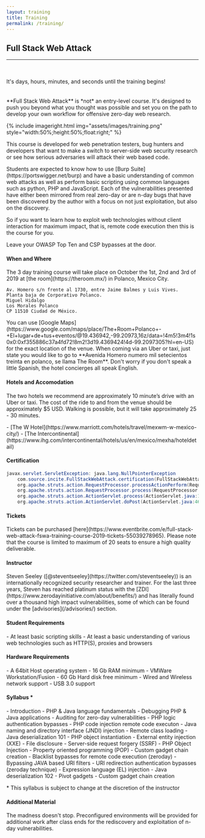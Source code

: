 ```yaml
---
layout: training
title: Training
permalink: /training/
---
```


<script>
function countdown(dateEnd) {
  var timer, days, hours, minutes, seconds;
  dateEnd = new Date(dateEnd);
  dateEnd = dateEnd.getTime();
  if ( isNaN(dateEnd) ) {
    return;
  }
  timer = setInterval(calculate, 1000);
  function calculate() {
    var dateStart = new Date();
    var dateStart = new Date(dateStart.getUTCFullYear(),
                             dateStart.getUTCMonth(),
                             dateStart.getUTCDate(),
                             dateStart.getUTCHours(),
                             dateStart.getUTCMinutes(),
                             dateStart.getUTCSeconds());
    var timeRemaining = parseInt((dateEnd - dateStart.getTime()) / 1000)
    if ( timeRemaining >= 0 ) {
      days    = parseInt(timeRemaining / 86400);
      timeRemaining   = (timeRemaining % 86400);
      hours   = parseInt(timeRemaining / 3600);
      timeRemaining   = (timeRemaining % 3600);
      minutes = parseInt(timeRemaining / 60);
      timeRemaining   = (timeRemaining % 60);
      seconds = parseInt(timeRemaining);
      document.getElementById("days").innerHTML    = parseInt(days, 10);
      document.getElementById("hours").innerHTML   = ("0" + hours).slice(-2);
      document.getElementById("minutes").innerHTML = ("0" + minutes).slice(-2);
      document.getElementById("seconds").innerHTML = ("0" + seconds).slice(-2);
    } else {
      return;
    }
  }
  function display(days, hours, minutes, seconds) {}
}
countdown('10/1/2019 09:00:00 AM');
</script>

## Full Stack Web Attack

---

<div style="width: 100%;float: left;margin: 20px auto;">
  <p class="cn">
    It's
    <span id="days"></span>
    days,
    <span id="hours"></span>
    hours,
    <span id="minutes"></span>
    minutes,
    <span id="seconds"></span>
    and seconds until the training begins!
  </p>
</div>

<p class="cn" markdown="1">**Full Stack Web Attack** is *not* an entry-level course. It's designed to push you beyond what you thought was possible and set you on the path to develop your own workflow for offensive zero-day web research.</p>
{% include imageright.html
            img="assets/images/training.png"
            style="width:50%;height:50%;float:right;"
            %}
<p class="cn" markdown="1">This course is developed for web penetration testers, bug hunters and developers that want to make a switch to server-side web security research or see how serious adversaries will attack their web based code.</p>

<p class="cn" markdown="1">Students are expected to know how to use [Burp Suite](https://portswigger.net/burp) and have a basic understanding of common web attacks as well as perform basic scripting using common languages such as python, PHP and JavaScript. Each of the vulnerabilities presented have either been mirrored from real zero-day or are n-day bugs that have been discovered by the author with a focus on not just exploitation, but also on the discovery.</p>

<p class="cn" markdown="1">So if you want to learn how to exploit web technologies without client interaction for maximum impact, that is, remote code execution then this is the course for you.</p>

<p class="cn" markdown="1">Leave your OWASP Top Ten and CSP bypasses at the door.</p>

#### <a id="where"></a> When and Where

<p class="cn" markdown="1">The 3 day training course will take place on October the 1st, 2nd and 3rd of 2019 at [the room](https://theroom.mx/) in Polanco, Mexico City.</p>

```
Av. Homero s/n frente al 1730, entre Jaime Balmes y Luis Vives.
Planta baja de Corporativo Polanco.
Miguel Hidalgo
Los Morales Polanco
CP 11510 Ciudad de México.
```

<p class="cn" markdown="1">You can use [Google Maps](https://www.google.com/maps/place/The+Room+Polanco+-+El+lugar+de+tus+eventos/@19.436942,-99.20973,16z/data=!4m5!3m4!1s0x0:0xf355886c37a4fd72!8m2!3d19.4369424!4d-99.2097305?hl=en-US) for the exact location of the venue. When coming via an Uber or taxi, just state you would like to go to **Avenida Homero numero mil setecientos treinta en polanco, se llama The Room**. Don't worry if you don't speak a little Spanish, the hotel concierges all speak English.</p>

#### <a id="hotel"></a> Hotels and Accomodation

<p class="cn" markdown="1">The two hotels we recommend are approximately 10 minute’s drive with an Uber or taxi. The cost of the ride to and from the venue should be approximately $5 USD. Walking is possible, but it will take approximately 25 - 30 minutes.</p>

<div class="cn" markdown="1">
- [The W Hotel](https://www.marriott.com/hotels/travel/mexwm-w-mexico-city/)
- [The Intercontinental](https://www.ihg.com/intercontinental/hotels/us/en/mexico/mexha/hoteldetail)
</div>

#### Certification

```java
javax.servlet.ServletException: java.lang.NullPointerException
    com.source.incite.FullStackWebAttack.certification(FullStackWebAttack.java:38) 
    org.apache.struts.action.RequestProcessor.processActionPerform(RequestProcessor.java:425) 
    org.apache.struts.action.RequestProcessor.process(RequestProcessor.java:228) 
    org.apache.struts.action.ActionServlet.process(ActionServlet.java:1913) 
    org.apache.struts.action.ActionServlet.doPost(ActionServlet.java:462) 
```

#### Tickets

<p class="cn" markdown="1">Tickets can be purchased [here](https://www.eventbrite.com/e/full-stack-web-attack-fswa-training-course-2019-tickets-55039278965). Please note that the course is limited to maximum of 20 seats to ensure a high quality deliverable.</p>

#### Instructor

<p class="cn" markdown="1">Steven Seeley ([@steventseeley](https://twitter.com/steventseeley)) is an internationally recognized security researcher and trainer. For the last three years, Steven has reached platinum status with the [ZDI](https://www.zerodayinitiative.com/about/benefits/) and has literally found over a thousand high impact vulnerabilities, some of which can be found under the [advisories](/advisories/) section.</p>

#### Student Requirements

<div markdown="1" class="cn">
- At least basic scripting skills
- At least a basic understanding of various web technologies such as HTTP(S), proxies and browsers
</div>

#### Hardware Requirements

<div markdown="1" class="cn">
- A 64bit Host operating system
- 16 Gb RAM minimum
- VMWare Workstation/Fusion
- 60 Gb Hard disk free minimum
- Wired and Wireless network support
- USB 3.0 support
</div>

#### <a id="syllabus"></a> Syllabus *

<div markdown="1" class="cn">
- Introduction
  - PHP & Java language fundamentals
  - Debugging PHP & Java applications
  - Auditing for zero-day vulnerabilities
- PHP logic authentication bypasses
- PHP code injection remote code executon
- Java naming and directory interface (JNDI) injection
  - Remote class loading
  - Java deserialization 101
- PHP object instantiation
- External entity injection (XXE)
  - File disclosure
  - Server-side request forgery (SSRF)
  - PHP Object Injection
  - Property oriented programming (POP)
  - Custom gadget chain creation
- Blacklist bypasses for remote code execution (zeroday)
- Bypassing JAVA based URI filters
- URI redirection authentication bypasses (zeroday technique)
- Expression language (EL) injection
- Java deserialization 102
  - Pivot gadgets
  - Custom gadget chain creation
</div>

<p class="cn" markdown="1">* This syllabus is subject to change at the discretion of the instructor</p>

#### Additional Material

<p class="cn" markdown="1">The madness doesn't stop. Preconfigured environments will be provided for additional work after class ends for the rediscovery and exploitation of n-day vulnerabilities.</p>
